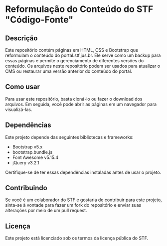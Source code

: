 # Reformulação do Conteúdo do STF "Código-Fonte"

## Descrição

Este repositório contém páginas em HTML, CSS e Bootstrap que reformulam o conteúdo do portal.stf.jus.br. Ele serve como um backup para essas páginas e permite o gerenciamento de diferentes versões do conteúdo. Os arquivos neste repositório podem ser usados para atualizar o CMS ou restaurar uma versão anterior do conteúdo do portal.

## Como usar

Para usar este repositório, basta cloná-lo ou fazer o download dos arquivos. Em seguida, você pode abrir as páginas em um navegador para visualizá-las.

## Dependências

Este projeto depende das seguintes bibliotecas e frameworks:

- Bootstrap v5.x
- bootstrap.bundle.js
- Font Awesome v5.15.4
- jQuery v3.2.1

Certifique-se de ter essas dependências instaladas antes de usar o projeto.

## Contribuindo

Se você é um colaborador do STF e gostaria de contribuir para este projeto, sinta-se à vontade para fazer um fork do repositório e enviar suas alterações por meio de um pull request.

## Licença

Este projeto está licenciado sob os termos da licença pública do STF.
